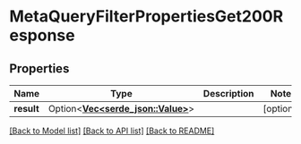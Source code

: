 # MetaQueryFilterPropertiesGet200Response

## Properties

Name | Type | Description | Notes
------------ | ------------- | ------------- | -------------
**result** | Option<[**Vec<serde_json::Value>**](serde_json::Value.md)> |  | [optional]

[[Back to Model list]](../README.md#documentation-for-models) [[Back to API list]](../README.md#documentation-for-api-endpoints) [[Back to README]](../README.md)


